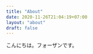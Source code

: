 ```yaml
---
title: "About"
date: 2020-11-26T21:04:19+07:00
layout: "about"
draft: false
---
```


こんにちは。フォーザンです。
